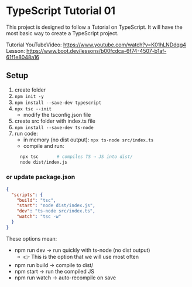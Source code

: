 # TypeScript Tutorial 01

This project is designed to follow a Tutorial on TypeScript. It will have the most basic way to create a TypeScript project.

Tutorial YouTubeVideo: https://www.youtube.com/watch?v=K01hLNDdqg4
Lesson: https://www.boot.dev/lessons/b00fcdca-6f74-4507-b1af-61f1e8048a16

## Setup

1. create folder
2. `npm init -y`
3. `npm install --save-dev typescript`
4. `npx tsc --init`
   - modify the tsconfig.json file
5. create src folder with index.ts file
6. `npm install --save-dev ts-node`
7. run code:
   - in memory (no dist output): `npx ts-node src/index.ts`
   - compile and run:
   ```bash
     npx tsc       # compiles TS → JS into dist/
     node dist/index.js
   ```

### or update package.json

```json
{
  "scripts": {
    "build": "tsc",
    "start": "node dist/index.js",
    "dev": "ts-node src/index.ts",
    "watch": "tsc -w"
  }
}
```

These options mean:

- npm run dev → run quickly with ts-node (no dist output)
  - 👉 This is the option that we will use most often
- npm run build → compile to dist/
- npm start → run the compiled JS
- npm run watch → auto-recompile on save
